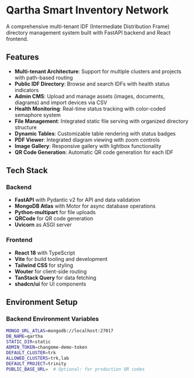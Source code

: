 # Qartha Smart Inventory Network

A comprehensive multi-tenant IDF (Intermediate Distribution Frame) directory management system built with FastAPI backend and React frontend.

## Features

- **Multi-tenant Architecture**: Support for multiple clusters and projects with path-based routing
- **Public IDF Directory**: Browse and search IDFs with health status indicators
- **Admin CMS**: Upload and manage assets (images, documents, diagrams) and import devices via CSV
- **Health Monitoring**: Real-time status tracking with color-coded semaphore system
- **File Management**: Integrated static file serving with organized directory structure
- **Dynamic Tables**: Customizable table rendering with status badges
- **PDF Viewer**: Integrated diagram viewing with zoom controls
- **Image Gallery**: Responsive gallery with lightbox functionality
- **QR Code Generation**: Automatic QR code generation for each IDF

## Tech Stack

### Backend
- **FastAPI** with Pydantic v2 for API and data validation
- **MongoDB Atlas** with Motor for async database operations
- **Python-multipart** for file uploads
- **QRCode** for QR code generation
- **Uvicorn** as ASGI server

### Frontend
- **React 18** with TypeScript
- **Vite** for build tooling and development
- **Tailwind CSS** for styling
- **Wouter** for client-side routing
- **TanStack Query** for data fetching
- **shadcn/ui** for UI components

## Environment Setup

### Backend Environment Variables

```bash
MONGO_URL_ATLAS=mongodb://localhost:27017
DB_NAME=qartha
STATIC_DIR=static
ADMIN_TOKEN=changeme-demo-token
DEFAULT_CLUSTER=trk
ALLOWED_CLUSTERS=trk,lab
DEFAULT_PROJECT=trinity
PUBLIC_BASE_URL=  # Optional: for production QR codes

